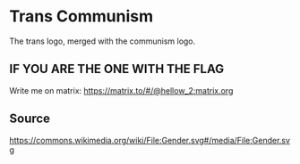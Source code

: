 # Trans Communism

The trans logo, merged with the communism logo.

## IF YOU ARE THE ONE WITH THE FLAG

Write me on matrix: https://matrix.to/#/@hellow_2:matrix.org

## Source

https://commons.wikimedia.org/wiki/File:Gender.svg#/media/File:Gender.svg
